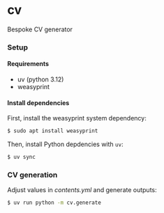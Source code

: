 # cv

Bespoke CV generator

### Setup

#### Requirements

- uv (python 3.12)
- weasyprint

#### Install dependencies

First, install the weasyprint system dependency:

```bash
$ sudo apt install weasyprint
```

Then, install Python depdencies with `uv`:

```bash
$ uv sync
```

### CV generation

Adjust values in _contents.yml_ and generate outputs:

```bash
$ uv run python -m cv.generate
```
